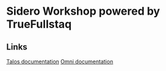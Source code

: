 # Sidero Workshop powered by TrueFullstaq

## Links
[Talos documentation](https://www.talos.dev/v1.9/reference/cli/)
[Omni documentation](https://omni.siderolabs.com/reference/cli)
